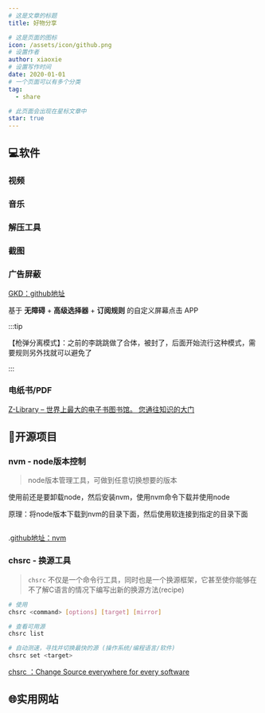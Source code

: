 ```yaml
---
# 这是文章的标题
title: 好物分享

# 这是页面的图标
icon: /assets/icon/github.png
# 设置作者
author: xiaoxie
# 设置写作时间
date: 2020-01-01
# 一个页面可以有多个分类
tag:
  - share

# 此页面会出现在星标文章中
star: true
---
```






## :computer:软件





### 视频



### 音乐



### 解压工具



### 截图





### 广告屏蔽

[GKD：github地址](https://github.com/gkd-kit/gkd)

基于 **无障碍** + **高级选择器** + **订阅规则** 的自定义屏幕点击 APP

:::tip

【枪弹分离模式】：之前的李跳跳做了合体，被封了，后面开始流行这种模式，需要规则另外找就可以避免了

:::







### 电纸书/PDF

[Z-Library – 世界上最大的电子书图书馆。 您通往知识的大门](https://zh.z-lib.gs/s)





## :memo:开源项目





### nvm - node版本控制 

> node版本管理工具，可做到任意切换想要的版本

使用前还是要卸载node，然后安装nvm，使用nvm命令下载并使用node

原理：将node版本下载到nvm的目录下面，然后使用软连接到指定的目录下面

```sh
```



.[github地址：nvm](https://github.com/nvm-sh/nvm)





### chsrc - 换源工具

> `chsrc` 不仅是一个命令行工具，同时也是一个换源框架，它甚至使你能够在不了解C语言的情况下编写出新的换源方法(recipe)





```sh
# 使用
chsrc <command> [options] [target] [mirror]

# 查看可用源
chsrc list

# 自动测速，寻找并切换最快的源 (操作系统/编程语言/软件)
chsrc set <target>
```



[chsrc ：Change Source everywhere for every software](https://github.com/RubyMetric/chsrc)







## :globe_with_meridians:实用网站
